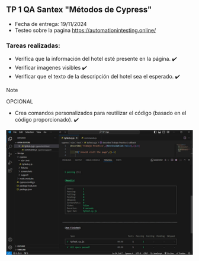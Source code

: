 ## TP 1 QA Santex "Métodos de Cypress"
- Fecha de entrega: 19/11/2024
- Testeo sobre la pagina https://automationintesting.online/ 
### Tareas realizadas:
- Verifica que la información del hotel esté presente en la página. :heavy_check_mark:
- Verificar imagenes visibles :heavy_check_mark:
- Verificar que el texto de la descripción del hotel sea el esperado. :heavy_check_mark:
>[!NOTE]  
>OPCIONAL
> - Crea comandos personalizados para reutilizar el código (basado en el código proporcionado). :heavy_check_mark:

![](/cypress/fixtures/vsc.jpg)
